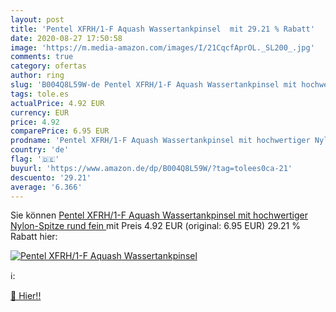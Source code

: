 ```yaml
---
layout: post
title: 'Pentel XFRH/1-F Aquash Wassertankpinsel  mit 29.21 % Rabatt'
date: 2020-08-27 17:50:58
image: 'https://m.media-amazon.com/images/I/21CqcfAprOL._SL200_.jpg'
comments: true
category: ofertas
author: ring
slug: 'B004Q8L59W-de Pentel XFRH/1-F Aquash Wassertankpinsel mit hochwertiger...'
tags: tole.es
actualPrice: 4.92 EUR
currency: EUR
price: 4.92
comparePrice: 6.95 EUR
prodname: 'Pentel XFRH/1-F Aquash Wassertankpinsel mit hochwertiger Nylon-Spitze  rund  fein '
country: 'de'
flag: '🇩🇪'
buyurl: 'https://www.amazon.de/dp/B004Q8L59W/?tag=tolees0ca-21'
descuento: '29.21'
average: '6.366'
---
```


Sie können [Pentel XFRH/1-F Aquash Wassertankpinsel mit hochwertiger Nylon-Spitze  rund  fein ](https://www.amazon.de/dp/B004Q8L59W/?tag=tolees0ca-21) mit Preis 4.92 EUR (original: 6.95 EUR) 29.21 % Rabatt hier:

[![Pentel XFRH/1-F Aquash Wassertankpinsel ](https://m.media-amazon.com/images/I/21CqcfAprOL._SL200_.jpg)](https://www.amazon.de/dp/B004Q8L59W/?tag=tolees0ca-21)

ℹ️:


[🛒 Hier!!](https://www.amazon.de/dp/B004Q8L59W/?tag=tolees0ca-21)
